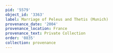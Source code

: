 ```yaml
---
pid: '5579'
object_id: '3363'
label: Marriage of Peleus and Thetis (Munich)
provenance_date: '2004'
provenance_location: France
provenance_text: Private Collection
order: '0835'
collection: provenance
---
```

